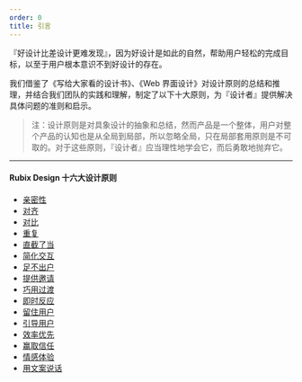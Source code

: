 ```yaml
---
order: 0
title: 引言
---
```


『好设计比差设计更难发现』，因为好设计是如此的自然，帮助用户轻松的完成目标，以至于用户根本意识不到好设计的存在。

我们借鉴了《写给大家看的设计书》、《Web 界面设计》对设计原则的总结和推理，并结合我们团队的实践和理解，制定了以下十大原则，为『设计者』提供解决具体问题的准则和启示。

> 注：设计原则是对具象设计的抽象和总结，然而产品是一个整体，用户对整个产品的认知也是从全局到局部，所以忽略全局，只在局部套用原则是不可取的。对于这些原则，『设计者』应当理性地学会它，而后勇敢地抛弃它。

---

#### Rubix Design 十六大设计原则

- [亲密性](/docs/spec/proximity)
- [对齐](/docs/spec/alignment)
- [对比](/docs/spec/contrast)
- [重复](/docs/spec/repetition)
- [直截了当](/docs/spec/direct)
- [简化交互](/docs/spec/lightweight)
- [足不出户](/docs/spec/stay)
- [提供邀请](/docs/spec/invitation)
- [巧用过渡](/docs/spec/transition)
- [即时反应](/docs/spec/reaction)
- [留住用户](/docs/spec/reaction)
- [引导用户](/docs/spec/reaction)
- [效率优先](/docs/spec/reaction)
- [赢取信任](/docs/spec/reaction)
- [情感体验](/docs/spec/reaction)
- [用文案说话](/docs/spec/reaction)
